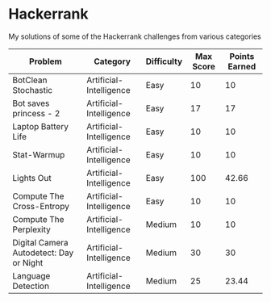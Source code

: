 # Hackerrank

My solutions of some of the Hackerrank challenges from various categories

| Problem | Category | Difficulty |Max Score | Points Earned | 
|---------|------------|---------|---------------|------------|
|  BotClean Stochastic| Artificial-Intelligence | Easy |  10 |  10   |
|  Bot saves princess - 2 | Artificial-Intelligence | Easy |17 |  17 | 
|  Laptop Battery Life | Artificial-Intelligence | Easy |10  | 10  |
| Stat-Warmup | Artificial-Intelligence | Easy |10 | 10 |
|  Lights Out | Artificial-Intelligence | Easy | 100  | 42.66  |
| Compute The Cross-Entropy | Artificial-Intelligence | Easy | 10 | 10 |
| Compute The Perplexity | Artificial-Intelligence | Medium| 10 | 10 |
|  Digital Camera Autodetect: Day or Night | Artificial-Intelligence | Medium |  30  | 30  |
| Language Detection| Artificial-Intelligence | Medium| 25 | 23.44 |
